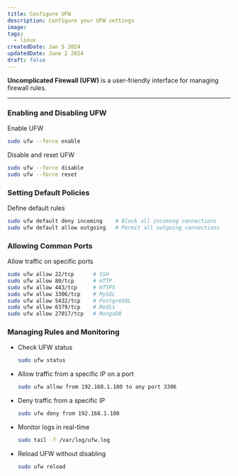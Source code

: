 ```yaml
---
title: Configure UFW
description: Configure your UFW settings
image:
tags:
  - linux
createdDate: Jan 5 2024
updatedDate: June 2 2024
draft: false
---
```


**Uncomplicated Firewall (UFW)** is a user-friendly interface for managing firewall rules.

---

### Enabling and Disabling UFW

Enable UFW

```bash
sudo ufw --force enable
```

Disable and reset UFW

```bash
sudo ufw --force disable
sudo ufw --force reset
```

### Setting Default Policies

Define default rules

```bash
sudo ufw default deny incoming    # Block all incoming connections
sudo ufw default allow outgoing   # Permit all outgoing connections
```

### Allowing Common Ports

Allow traffic on specific ports

```bash
sudo ufw allow 22/tcp      # SSH
sudo ufw allow 80/tcp      # HTTP
sudo ufw allow 443/tcp     # HTTPS
sudo ufw allow 3306/tcp    # MySQL
sudo ufw allow 5432/tcp    # PostgreSQL
sudo ufw allow 6379/tcp    # Redis
sudo ufw allow 27017/tcp   # MongoDB
```

### Managing Rules and Monitoring

- Check UFW status

  ```bash
  sudo ufw status
  ```

- Allow traffic from a specific IP on a port

  ```bash
  sudo ufw allow from 192.168.1.100 to any port 3306
  ```

- Deny traffic from a specific IP

  ```bash
  sudo ufw deny from 192.168.1.100
  ```

- Monitor logs in real-time

  ```bash
  sudo tail -f /var/log/ufw.log
  ```

- Reload UFW without disabling

  ```bash
  sudo ufw reload
  ```
